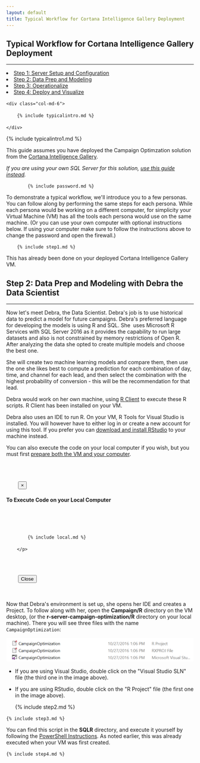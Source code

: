 ```yaml
---
layout: default
title: Typical Workflow for Cortana Intelligence Gallery Deployment
---
```



## Typical Workflow for Cortana Intelligence Gallery Deployment
---------------------------------------------------------------

<div class="row">
    <div class="col-md-6">
        <div class="toc">
        <li><a href="#step1">Step 1: Server Setup and Configuration</a></li>
        <li><a href="#step2">Step 2: Data Prep and Modeling</a></li>
        <li><a href="#step3">Step 3: Operationalize</a></li>
        <li><a href="#step4">Step 4: Deploy and Visualize</a></li>
        </div>
    </div>
    
    <div class="col-md-6">

        {% include typicalintro.md %}

    </div>
</div>

 {% include typicalintro1.md %}

This guide assumes you have deployed the Campaign Optimzation solution from the [Cortana Intelligence Gallery](https://gallery.cortanaintelligence.com/Solution/e992f8c1b29f4df897301d11796f9e7c).  

*If you are using your own SQL Server for this solution, [use this guide instead](Typical_Workflow.html).*

            {% include password.md %}

To demonstrate a typical workflow, we'll introduce you to a few personas.  You can follow along by performing the same steps for each persona.  While each persona would be working on a different computer, for simplicity your Virtual Machine (VM) has all the tools each persona would use on the same machine.  (Or you can use your own computer with optional instructions below.  If using your computer make sure to follow the instructions above to change the password and open the firewall.)

 <a name="step1" id="step1"></a>
        
        {% include step1.md %}

This has already been done on your deployed Cortana Intelligence Gallery VM.

 <a name="step2" id="step2"></a>

## Step 2: Data Prep and Modeling with Debra the Data Scientist
------------------------------------------------------------------

Now let's meet Debra, the Data Scientist. Debra's job is to use historical data to predict a model for future campaigns. Debra's preferred language for developing the models is using R and SQL. She  uses Microsoft R Services with SQL Server 2016 as it provides the capability to run large datasets and also is not constrained by memory restrictions of Open R.  After analyzing the data she opted to create multiple models and choose the best one.  

She will create two machine learning models and compare them, then use the one she likes best to compute a prediction for each combination of day, time, and channel for each lead, and then select the combination with the highest probability of conversion - this will be the recommendation for that lead.  

Debra would work on her own machine, using  [R Client](https://msdn.microsoft.com/en-us/microsoft-r/install-r-client-windows) to execute these R scripts. R Client has been installed on your VM.

Debra also uses an IDE to run R.  On your VM, R Tools for Visual Studio is installed.  You will however have to either log in or create a new account for using this tool.  If you prefer you can <a href="https://www.rstudio.com/products/rstudio/download3/" target="_blank">download and install RStudio</a> to your machine instead.
  
You can also execute the code on your local computer if you wish, but you must first <a href="#local" data-toggle="modal"> prepare both the VM and your computer</a>.

<!-- Configure Local Computer -->
<div id="local" class="modal fade" role="dialog" style="width: 90%">
  <div class="modal-dialog">
    <!-- Modal content-->
    <div class="modal-content">
      <div class="modal-header">
        <button type="button" class="close" data-dismiss="modal">&times;</button>
        <h4 class="modal-title">To Execute Code on your Local Computer</h4>
      </div>
      <div class="modal-body">
        <p>

            {% include local.md %}
            
        </p>
      </div>
      <div class="modal-footer">
        <button type="button" class="btn btn-default" data-dismiss="modal">Close</button>
      </div>
    </div>
  </div>
</div>




Now that Debra's environment is set up, she  opens her IDE and creates a Project.  To follow along with her, open the **Campaign/R** directory on the VM desktop, (or the **r-server-campaign-optimization/R** directory on your local machine).  There you will see three files with the name `CampaignOptimization`:

<img src="images/project.png">


* If you are using Visual Studio, double click on the "Visual Studio SLN" file (the third one in the image above).
* If you are using RStudio, double click on the "R Project" file (the first one in the image above).

    {% include step2.md %}

 <a name="step3" id="step3"></a>

    {% include step3.md %}

You can find this script in the **SQLR** directory, and execute it yourself by following the [PowerShell Instructions](Powershell_Instructions.html).  As noted earlier, this was already executed when your VM was first created.  

 <a name="step4" id="step4"></a>

    {% include step4.md %}